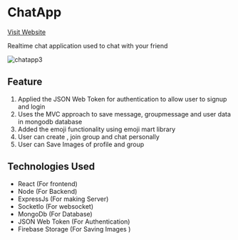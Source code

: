 # ChatApp
[Visit Website](https://chatapp-cli.herokuapp.com/)

Realtime chat application used to chat with your friend 

![chatapp3](https://user-images.githubusercontent.com/68547999/130803136-f3dde0d6-6ff5-4071-a786-65b29b124feb.gif)

## Feature
1. Applied the JSON Web Token for authentication to allow user to signup and login
3. Uses the MVC approach to save message, groupmessage and user data in mongodb database
4. Added the emoji functionality using emoji mart library
5. User can create , join group and chat personally
6. User can Save Images of profile and group

## Technologies Used 
- React (For frontend)
- Node (For Backend)
- ExpressJs (For making Server)
- SocketIo (For websocket)
- MongoDb (For Database)
- JSON Web Token (For Authentication)
- Firebase Storage (For Saving Images )


